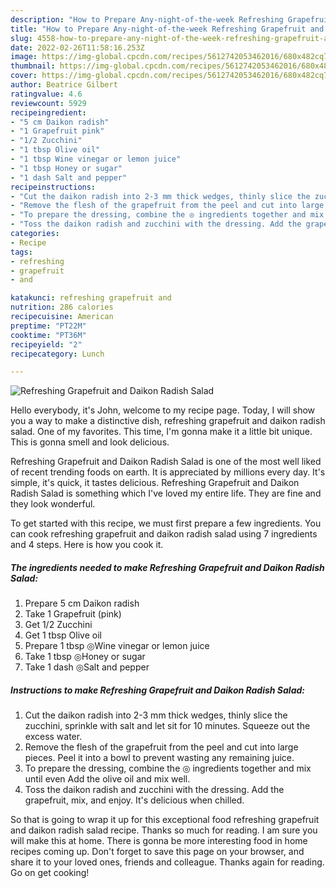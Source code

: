 ```yaml
---
description: "How to Prepare Any-night-of-the-week Refreshing Grapefruit and Daikon Radish Salad"
title: "How to Prepare Any-night-of-the-week Refreshing Grapefruit and Daikon Radish Salad"
slug: 4558-how-to-prepare-any-night-of-the-week-refreshing-grapefruit-and-daikon-radish-salad
date: 2022-02-26T11:58:16.253Z
image: https://img-global.cpcdn.com/recipes/5612742053462016/680x482cq70/refreshing-grapefruit-and-daikon-radish-salad-recipe-main-photo.jpg
thumbnail: https://img-global.cpcdn.com/recipes/5612742053462016/680x482cq70/refreshing-grapefruit-and-daikon-radish-salad-recipe-main-photo.jpg
cover: https://img-global.cpcdn.com/recipes/5612742053462016/680x482cq70/refreshing-grapefruit-and-daikon-radish-salad-recipe-main-photo.jpg
author: Beatrice Gilbert
ratingvalue: 4.6
reviewcount: 5929
recipeingredient:
- "5 cm Daikon radish"
- "1 Grapefruit pink"
- "1/2 Zucchini"
- "1 tbsp Olive oil"
- "1 tbsp Wine vinegar or lemon juice"
- "1 tbsp Honey or sugar"
- "1 dash Salt and pepper"
recipeinstructions:
- "Cut the daikon radish into 2-3 mm thick wedges, thinly slice the zucchini, sprinkle with salt and let sit for 10 minutes. Squeeze out the excess water."
- "Remove the flesh of the grapefruit from the peel and cut into large pieces. Peel it into a bowl to prevent wasting any remaining juice."
- "To prepare the dressing, combine the ◎ ingredients together and mix until even Add the olive oil and mix well."
- "Toss the daikon radish and zucchini with the dressing. Add the grapefruit, mix, and enjoy. It&#39;s delicious when chilled."
categories:
- Recipe
tags:
- refreshing
- grapefruit
- and

katakunci: refreshing grapefruit and 
nutrition: 286 calories
recipecuisine: American
preptime: "PT22M"
cooktime: "PT36M"
recipeyield: "2"
recipecategory: Lunch

---
```



![Refreshing Grapefruit and Daikon Radish Salad](https://img-global.cpcdn.com/recipes/5612742053462016/680x482cq70/refreshing-grapefruit-and-daikon-radish-salad-recipe-main-photo.jpg)

Hello everybody, it's John, welcome to my recipe page. Today, I will show you a way to make a distinctive dish, refreshing grapefruit and daikon radish salad. One of my favorites. This time, I'm gonna make it a little bit unique. This is gonna smell and look delicious.

Refreshing Grapefruit and Daikon Radish Salad is one of the most well liked of recent trending foods on earth. It is appreciated by millions every day. It's simple, it's quick, it tastes delicious. Refreshing Grapefruit and Daikon Radish Salad is something which I've loved my entire life. They are fine and they look wonderful.




To get started with this recipe, we must first prepare a few ingredients. You can cook refreshing grapefruit and daikon radish salad using 7 ingredients and 4 steps. Here is how you cook it.

<!--inarticleads1-->

##### The ingredients needed to make Refreshing Grapefruit and Daikon Radish Salad:

1. Prepare 5 cm Daikon radish
1. Take 1 Grapefruit (pink)
1. Get 1/2 Zucchini
1. Get 1 tbsp Olive oil
1. Prepare 1 tbsp ◎Wine vinegar or lemon juice
1. Take 1 tbsp ◎Honey or sugar
1. Take 1 dash ◎Salt and pepper




<!--inarticleads2-->

##### Instructions to make Refreshing Grapefruit and Daikon Radish Salad:

1. Cut the daikon radish into 2-3 mm thick wedges, thinly slice the zucchini, sprinkle with salt and let sit for 10 minutes. Squeeze out the excess water.
1. Remove the flesh of the grapefruit from the peel and cut into large pieces. Peel it into a bowl to prevent wasting any remaining juice.
1. To prepare the dressing, combine the ◎ ingredients together and mix until even Add the olive oil and mix well.
1. Toss the daikon radish and zucchini with the dressing. Add the grapefruit, mix, and enjoy. It&#39;s delicious when chilled.




So that is going to wrap it up for this exceptional food refreshing grapefruit and daikon radish salad recipe. Thanks so much for reading. I am sure you will make this at home. There is gonna be more interesting food in home recipes coming up. Don't forget to save this page on your browser, and share it to your loved ones, friends and colleague. Thanks again for reading. Go on get cooking!
